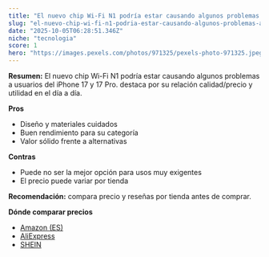 ```yaml
---
title: "El nuevo chip Wi-Fi N1 podría estar causando algunos problemas a usuarios del iPhone 17 y 17 Pro."
slug: "el-nuevo-chip-wi-fi-n1-podria-estar-causando-algunos-problemas-a-usuarios-del-ip"
date: "2025-10-05T06:28:51.346Z"
niche: "tecnologia"
score: 1
hero: "https://images.pexels.com/photos/971325/pexels-photo-971325.jpeg?auto=compress&cs=tinysrgb&fit=crop&h=627&w=1200&auto=compress&cs=tinysrgb&w=1200&h=675&fit=crop"
---
```


**Resumen:** El nuevo chip Wi-Fi N1 podría estar causando algunos problemas a usuarios del iPhone 17 y 17 Pro. destaca por su relación calidad/precio y utilidad en el día a día.

**Pros**
- Diseño y materiales cuidados
- Buen rendimiento para su categoría
- Valor sólido frente a alternativas

**Contras**
- Puede no ser la mejor opción para usos muy exigentes
- El precio puede variar por tienda

**Recomendación:** compara precio y reseñas por tienda antes de comprar.

**Dónde comparar precios**
- [Amazon (ES)](https://www.amazon.es/s?k=El%20nuevo%20chip%20Wi-Fi%20N1%20podr%C3%ADa%20estar%20causando%20algunos%20problemas%20a%20usuarios%20del%20iPhone%2017%20y%2017%20Pro.&tag=teknovashop25-21)
- [AliExpress](https://www.aliexpress.com/wholesale?SearchText=El%20nuevo%20chip%20Wi-Fi%20N1%20podr%C3%ADa%20estar%20causando%20algunos%20problemas%20a%20usuarios%20del%20iPhone%2017%20y%2017%20Pro.)
- [SHEIN](https://www.shein.com/pdsearch/El%20nuevo%20chip%20Wi-Fi%20N1%20podr%C3%ADa%20estar%20causando%20algunos%20problemas%20a%20usuarios%20del%20iPhone%2017%20y%2017%20Pro.)